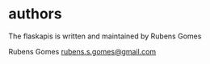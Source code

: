 # authors

The flaskapis is written and maintained by Rubens Gomes

Rubens Gomes <rubens.s.gomes@gmail.com>
